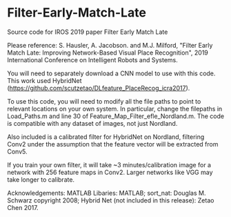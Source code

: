# Filter-Early-Match-Late
Source code for IROS 2019 paper Filter Early Match Late

Please reference: S. Hausler, A. Jacobson. and M.J. Milford, "Filter Early Match Late: Improving Network-Based Visual Place Recognition", 2019 International Conference on Intelligent Robots and Systems.

You will need to separately download a CNN model to use with this code. This work used HybridNet (https://github.com/scutzetao/DLfeature_PlaceRecog_icra2017).

To use this code, you will need to modify all the file paths to point to relevant locations on your own system. In particular, change the filepaths in Load_Paths.m and line 30 of Feature_Map_Filter_efle_Nordland.m. The code is compatible with any dataset of images, not just Nordland. 

Also included is a calibrated filter for HybridNet on Nordland, filtering Conv2 under the assumption that the feature vector will be extracted from Conv5. 

If you train your own filter, it will take ~3 minutes/calibration image for a network with 256 feature maps in Conv2. Larger networks like VGG may take longer to calibrate. 

Acknowledgements: 
MATLAB Libaries: MATLAB;
sort_nat: Douglas M. Schwarz copyright 2008; 
Hybrid Net (not included in this release): Zetao Chen 2017.
